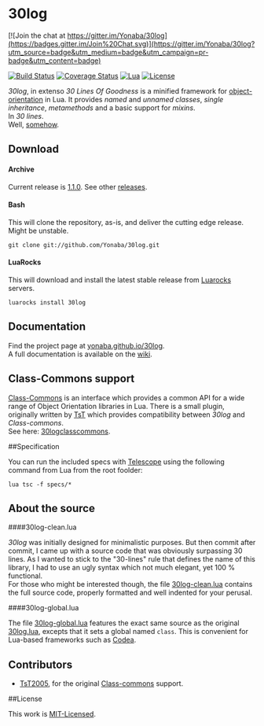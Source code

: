 30log
=====

[![Join the chat at https://gitter.im/Yonaba/30log](https://badges.gitter.im/Join%20Chat.svg)](https://gitter.im/Yonaba/30log?utm_source=badge&utm_medium=badge&utm_campaign=pr-badge&utm_content=badge)

[![Build Status](https://travis-ci.org/Yonaba/30log.png)](https://travis-ci.org/Yonaba/30log)
[![Coverage Status](https://coveralls.io/repos/Yonaba/30log/badge.png?branch=master)](https://coveralls.io/r/Yonaba/30log?branch=master)
[![Lua](https://img.shields.io/badge/Lua-5.1%2C%205.2%2C%205.3%2C%20JIT-blue.svg)]()
[![License](http://img.shields.io/badge/Licence-MIT-brightgreen.svg)](LICENSE)

*30log*, in extenso *30 Lines Of Goodness* is a minified framework for [object-orientation](http://lua-users.org/wiki/ObjectOrientedProgramming) in Lua.
It provides  *named* and *unnamed classes*, *single inheritance*, *metamethods* and a basic support for _mixins_.  
In *30 lines*.<br/>
Well, [somehow](http://github.com/Yonaba/30log#30log-cleanlua).


## Download

#### Archive

Current release is [1.1.0](https://github.com/Yonaba/30log/releases/tag/30log-1.0.0-1). See other [releases](https://github.com/Yonaba/30log/releases).

#### Bash

This will clone the repository, as-is, and deliver the cutting edge release. Might be unstable.

```
git clone git://github.com/Yonaba/30log.git
```

#### LuaRocks

This will download and install the latest stable release from [Luarocks](https://luarocks.org/) servers.

````
luarocks install 30log
````

## Documentation

Find the project page at [yonaba.github.io/30log](gttp://yonaba.github.io/30log).  
A full documentation is available on the [wiki](https://github.com/Yonaba/30log/wiki).

## Class-Commons support

[Class-Commons](https://github.com/bartbes/Class-Commons) is an interface which provides a common API for a wide range of Object Orientation libraries in Lua. There is a small plugin, originally written by [TsT](https://github.com/tst2005) 
which provides compatibility between *30log* and *Class-commons*. <br/>
See here: [30logclasscommons](http://github.com/Yonaba/30logclasscommons).


##Specification

You can run the included specs with [Telescope](https://github.com/norman/telescope) using the following command from Lua from the root foolder:

```
lua tsc -f specs/*
```

## About the source

####30log-clean.lua

*30log* was initially designed for minimalistic purposes. But then commit after commit, I came up with a source code that was obviously surpassing 30 lines. As I wanted to stick to the "30-lines" rule that defines the name of this library, I had to use an ugly syntax which not much elegant, yet 100 % functional.<br/>
For those who might be interested though, the file [30log-clean.lua](http://github.com/Yonaba/30log/blob/master/30log-clean.lua) contains the full source code, properly formatted and well indented for your perusal.

####30log-global.lua

The file [30log-global.lua](http://github.com/Yonaba/30log/blob/master/30log-global.lua) features the exact same source as the original [30log.lua](http://github.com/Yonaba/30log/blob/master/30log.lua), 
excepts that it sets a global named `class`. This is convenient for Lua-based frameworks such as [Codea](http://twolivesleft.com/Codea/).


## Contributors

* [TsT2005](https://github.com/tst2005), for the original [Class-commons](https://github.com/bartbes/Class-Commons) support.


##License

This work is [MIT-Licensed](https://raw.githubusercontent.com/Yonaba/30log/master/LICENSE).
